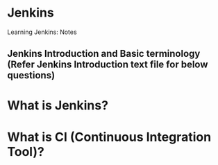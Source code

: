 # Jenkins
Learning Jenkins: Notes

## Jenkins Introduction and Basic terminology (Refer Jenkins Introduction text file for below questions)
  # What is Jenkins?
  # What is CI (Continuous Integration Tool)?
